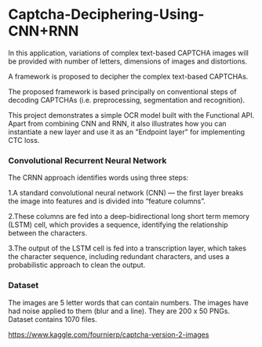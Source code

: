 # Captcha-Deciphering-Using-CNN+RNN

In this application, variations of complex text-based CAPTCHA images will be provided with number of letters, dimensions of images and distortions.

A framework is proposed to decipher the complex text-based CAPTCHAs. 

The proposed framework is based principally on conventional steps of decoding CAPTCHAs (i.e. preprocessing, segmentation and recognition). 

This project demonstrates a simple OCR model built with the Functional API. Apart from combining CNN and RNN, it also illustrates how you can instantiate a new layer and use it as an "Endpoint layer" for implementing CTC loss.



### Convolutional Recurrent Neural Network

The CRNN approach identifies words using three steps:

1.A standard convolutional neural network (CNN) — the first layer breaks the image into features and is divided into “feature columns”.

2.These columns are fed into a deep-bidirectional long short term memory (LSTM) cell, which provides a sequence, identifying the relationship between the characters.

3.The output of the LSTM cell is fed into a transcription layer, which takes the character sequence, including redundant characters, and uses a probabilistic approach to clean the output.


### Dataset
The images are 5 letter words that can contain numbers.
The images have had noise applied to them (blur and a line). 
They are 200 x 50 PNGs.
Dataset contains 1070 files.

https://www.kaggle.com/fournierp/captcha-version-2-images
